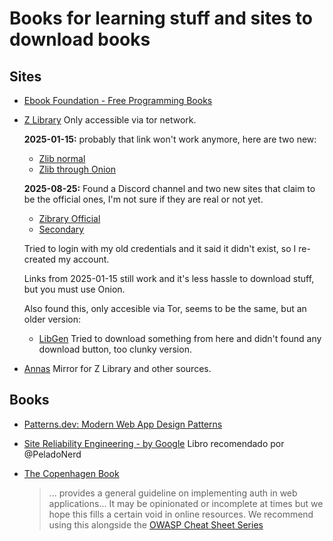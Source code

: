 # Books for learning stuff and sites to download books

## Sites

- [Ebook Foundation - Free Programming Books](https://github.com/EbookFoundation/free-programming-books)

- [Z Library](http://bookszlibb74ugqojhzhg2a63w5i2atv5bqarulgczawnbmsb6s6qead.onion/)
  Only accessible via tor network.

  **2025-01-15:** probably that link won't work anymore, here are two new:
  - [Zlib normal](https://z-library.sk/)
  - [Zlib through Onion](http://bookszlibb74ugqojhzhg2a63w5i2atv5bqarulgczawnbmsb6s6qead.onion/)

  **2025-08-25:**
  Found a Discord channel and two new sites that claim to be the official ones, I'm not sure if they are real or not yet.
  - [Zibrary Official](https://zlib-official.com/)
  - [Secondary](https://z-library.co/)

  Tried to login with my old credentials and it said it didn't exist, so I re-created my account.

  Links from 2025-01-15 still work and it's less hassle to download stuff, but you must use Onion.

  Also found this, only accesible via Tor, seems to be the same, but an older version:
  - [LibGen](http://libgen.gs/)
    Tried to download something from here and didn't found any download button, too clunky version.

- [Annas](https://annas-archive.org/)
  Mirror for Z Library and other sources.

## Books

- [Patterns.dev: Modern Web App Design Patterns](https://www.patterns.dev/)

- [Site Reliability Engineering - by Google](https://sre.google/sre-book/table-of-contents/)
  Libro recomendado por @PeladoNerd

- [The Copenhagen Book](https://thecopenhagenbook.com/)
  > ... provides a general guideline on implementing auth in web applications...
  > It may be opinionated or incomplete at times but we hope this fills a certain void in online resources. We recommend using this alongside the [OWASP Cheat Sheet Series](https://cheatsheetseries.owasp.org/index.html)


